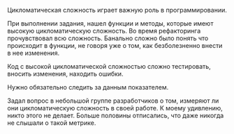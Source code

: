 Цикломатическая сложность играет важную роль в программировании. 

При выполнении задания, нашел функции и методы, которые имеют высокую цикломатическую сложность. Во время рефакторинга прочувствовал всю сложность. Банально сложно было понять что происходит в функции, не говоря уже о том, как безболезненно внести в нее изменения.

Код с высокой цикломатической сложностью сложно тестировать, вносить изменения, находить ошибки. 

Нужно обязательно следить за данным показателем. 

Задал вопрос в небольшой группе разработчиков о том, измеряют ли они цикломатическую сложность в своей работе. К моему удивлению, никто этого не делает. Больше половины отписались, что даже никогда не слышали о такой метрике.

